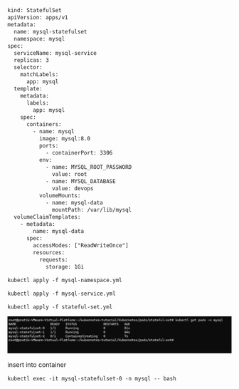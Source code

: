 <pre><code>

kind: StatefulSet
apiVersion: apps/v1
metadata:
  name: mysql-statefulset
  namespace: mysql
spec:
  serviceName: mysql-service
  replicas: 3
  selector: 
    matchLabels:
      app: mysql
  template:
    metadata:
      labels:
        app: mysql  
    spec:
      containers:
        - name: mysql
          image: mysql:8.0
          ports:
            - containerPort: 3306
          env:
            - name: MYSQL_ROOT_PASSWORD
              value: root
            - name: MYSQL_DATABASE
              value: devops
          volumeMounts:
            - name: mysql-data
              mountPath: /var/lib/mysql
  volumeClaimTemplates:   
    - metadata:
        name: mysql-data
      spec:
        accessModes: ["ReadWriteOnce"]
        resources:
          requests:
            storage: 1Gi      
</code></pre>

<pre><code>kubectl apply -f mysql-namespace.yml</code></pre>
<pre><code>kubectl apply -f mysql-service.yml</code></pre>
<pre><code>kubectl apply -f stateful-set.yml</code></pre>

![Alt-text](https://github.com/herrry107/Kubernetes/blob/main/images/mysql-statefull.png)

insert into container
<pre><code>kubectl exec -it mysql-statefulset-0 -n mysql -- bash</code></pre>

